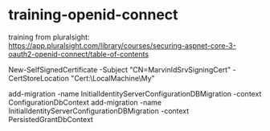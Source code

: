 # training-openid-connect

training from pluralsight:
https://app.pluralsight.com/library/courses/securing-aspnet-core-3-oauth2-openid-connect/table-of-contents

New-SelfSignedCertificate -Subject "CN=MarvinIdSrvSigningCert" -CertStoreLocation "Cert:\LocalMachine\My"

add-migration -name InitialIdentityServerConfigurationDBMigration -context ConfigurationDbContext
add-migration -name InitialIdentityServerConfigurationDBMigration -context PersistedGrantDbContext
